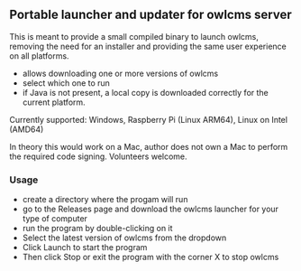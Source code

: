 ## Portable launcher and updater for owlcms server

This is meant to provide a small compiled binary to launch owlcms, removing the need for an installer
and providing the same user experience on all platforms.
- allows downloading one or more versions of owlcms
- select which one to run
- if Java is not present, a local copy is downloaded correctly for the current platform.

Currently supported: Windows, Raspberry Pi (Linux ARM64), Linux on Intel (AMD64)

In theory this would work on a Mac, author does not own a Mac to perform the required code signing. Volunteers welcome.

### Usage
- create a directory where the progam will run
- go to the Releases page and download the owlcms launcher for your type of computer
- run the program by double-clicking on it
- Select the latest version of owlcms from the dropdown
- Click Launch to start the program
- Then click Stop or exit the program with the corner X to stop owlcms
